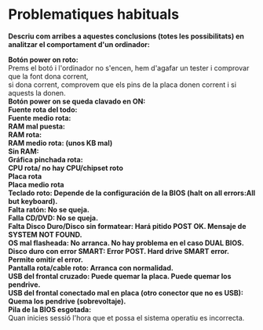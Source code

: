 # Problematiques habituals # 
**Descriu com arribes a aquestes conclusions (totes les possibilitats) en analitzar el comportament d'un ordinador:**

   **Botón power on roto:**  
    Prems el botó i l'ordinador no s'encen, hem d'agafar un tester i comprovar que la font dona corrent,  
    si dona corrent, comprovem que els pins de la placa donen corrent i si aquests la donen.  
    **Botón power on se queda clavado en ON:**  
    **Fuente rota del todo:**  
    **Fuente medio rota:**  
    **RAM mal puesta:**  
    **RAM rota:**  
    **RAM medio rota: (unos KB mal)**  
    **Sin RAM:**  
    **Gráfica pinchada rota:**  
    **CPU rota/ no hay CPU/chipset roto**  
    **Placa rota**  
    **Placa medio rota**  
    **Teclado roto: Depende de la configuración de la BIOS (halt on all errors:All but keyboard).**  
    **Falta ratón: No se queja.**  
    **Falla CD/DVD: No se queja.**  
    **Falta Disco Duro/Disco sin formatear: Hará pitido POST OK. Mensaje de SYSTEM NOT FOUND.**  
    **OS mal flasheada: No arranca. No hay problema en el caso DUAL BIOS.**  
    **Disco duro con error SMART: Error POST. Hard drive SMART error. Permite omitir el error.**  
    **Pantalla rota/cable roto: Arranca con normalidad.**  
    **USB del frontal cruzado: Puede quemar la placa. Puede quemar los pendrive.**  
    **USB del frontal conectado mal en placa (otro conector que no es USB): Quema los pendrive (sobrevoltaje).**  
    **Pila de la BIOS esgotada:**  
    Quan inicies sessió l'hora que et possa el sistema operatiu es incorrecta.
